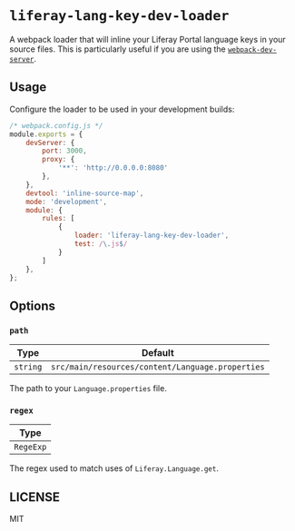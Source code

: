 # `liferay-lang-key-dev-loader`

A webpack loader that will inline your Liferay Portal language keys in your
source files. This is particularly useful if you are using the
[`webpack-dev-server`](https://github.com/webpack/webpack-dev-server).

## Usage

Configure the loader to be used in your development builds:

```js
/* webpack.config.js */
module.exports = {
	devServer: {
		port: 3000,
		proxy: {
			'**': 'http://0.0.0.0:8080'
		},
	},
	devtool: 'inline-source-map',
	mode: 'development',
	module: {
		rules: [
			{
				loader: 'liferay-lang-key-dev-loader',
				test: /\.js$/
			}
		]
	},
};
```

## Options

### `path`

| Type | Default |
| ---- | ------- |
| `string` | `src/main/resources/content/Language.properties` |

The path to your `Language.properties` file.

### `regex`

| Type |
| ---- |
| `RegeExp` |

The regex used to match uses of `Liferay.Language.get`.

## LICENSE

MIT

